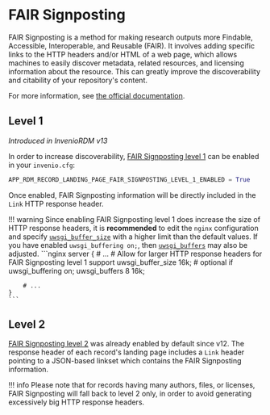 # FAIR Signposting

FAIR Signposting is a method for making research outputs more Findable, Accessible, Interoperable, and Reusable (FAIR). It involves adding specific links to the HTTP headers and/or HTML of a web page, which allows machines to easily discover metadata, related resources, and licensing information about the resource. This can greatly improve the discoverability and citability of your repository's content.

For more information, see [the official documentation](https://signposting.org/).

## Level 1

_Introduced in InvenioRDM v13_

In order to increase discoverability, [FAIR Signposting level 1](https://signposting.org/FAIR/#level1) can be enabled in your `invenio.cfg`:

```python
APP_RDM_RECORD_LANDING_PAGE_FAIR_SIGNPOSTING_LEVEL_1_ENABLED = True
```

Once enabled, FAIR Signposting information will be directly included in the `Link` HTTP response header.

!!! warning
    Since enabling FAIR Signposting level 1 does increase the size of HTTP response headers, it is **recommended** to edit the `nginx` configuration and specify [`uwsgi_buffer_size`](https://nginx.org/en/docs/http/ngx_http_uwsgi_module.html#uwsgi_buffer_size) with a higher limit than the default values. If you have enabled `uwsgi_buffering on;`, then [`uwsgi_buffers`](https://nginx.org/en/docs/http/ngx_http_uwsgi_module.html#uwsgi_buffers) may also be adjusted.
    ```nginx
    server {
        # ...
        # Allow for larger HTTP response headers for FAIR Signposting level 1 support
        uwsgi_buffer_size 16k;
        # optional if uwsgi_buffering on;
        uwsgi_buffers 8 16k;

        # ...
    }
    ```

## Level 2
[FAIR Signposting level 2](https://signposting.org/FAIR/#level2) was already enabled by default since v12.
The response header of each record's landing page includes a `Link` header pointing to a JSON-based linkset which contains the FAIR Signposting information.

!!! info
    Please note that for records having many authors, files, or licenses, FAIR Signposting will fall back to level 2 only, in order to avoid generating excessively big HTTP response headers.
